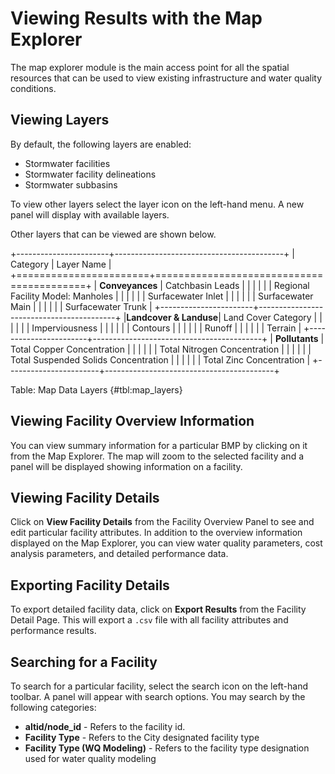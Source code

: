 # Viewing Results with the Map Explorer
The map explorer module is the main access point for all the spatial resources that can be used to view existing infrastructure and water quality conditions.

## Viewing Layers

By default, the following layers are enabled:

* Stormwater facilities
* Stormwater facility delineations
* Stormwater subbasins

To view other layers select the layer icon on the left-hand menu. A new panel will display with available layers.

Other layers that can be viewed are shown below. 


+-----------------------+------------------------------------------+
| Category              | Layer Name                               |
+=======================+==========================================+
| **Conveyances**       | Catchbasin Leads                         |
|                       |                                          |
|                       | Regional Facility Model: Manholes        |
|                       |                                          |
|                       | Surfacewater Inlet                       |
|                       |                                          |
|                       | Surfacewater Main                        |
|                       |                                          |
|                       | Surfacewater Trunk                       |
+-----------------------+------------------------------------------+
|**Landcover & Landuse**| Land Cover Category                      |
|                       |                                          |
|                       | Imperviousness                           |
|                       |                                          |
|                       | Contours                                 |
|                       |                                          |
|                       | Runoff                                   |
|                       |                                          |
|                       | Terrain                                  |
+-----------------------+------------------------------------------+
| **Pollutants**        | Total Copper Concentration               |
|                       |                                          |
|                       | Total Nitrogen Concentration             |
|                       |                                          |
|                       | Total Suspended Solids Concentration     |
|                       |                                          |
|                       | Total Zinc Concentration                 |
+-----------------------+------------------------------------------+

Table: Map Data Layers {#tbl:map_layers}

## Viewing Facility Overview Information
You can view summary information for a particular BMP by clicking on it from the Map Explorer. The map will zoom to the selected facility and a panel will be displayed showing information on a facility. 

## Viewing Facility Details

Click on **View Facility Details** from the Facility Overview Panel to see and edit particular facility attributes. In addition to the overview information displayed on the Map Explorer, you can view water quality parameters, cost analysis parameters, and detailed performance data.

## Exporting Facility Details

To export detailed facility data, click on **Export Results** from the Facility Detail Page. This will export a `.csv` file with all facility attributes and performance results.


## Searching for a Facility

To search for a particular facility, select the search icon on the left-hand toolbar. A panel will appear with search options. You may search by the following categories:

* **altid/node_id** -  Refers to the facility id. 
* **Facility Type**  - Refers to the City designated facility type
* **Facility Type (WQ Modeling)** - Refers to the facility type designation used for water quality modeling


